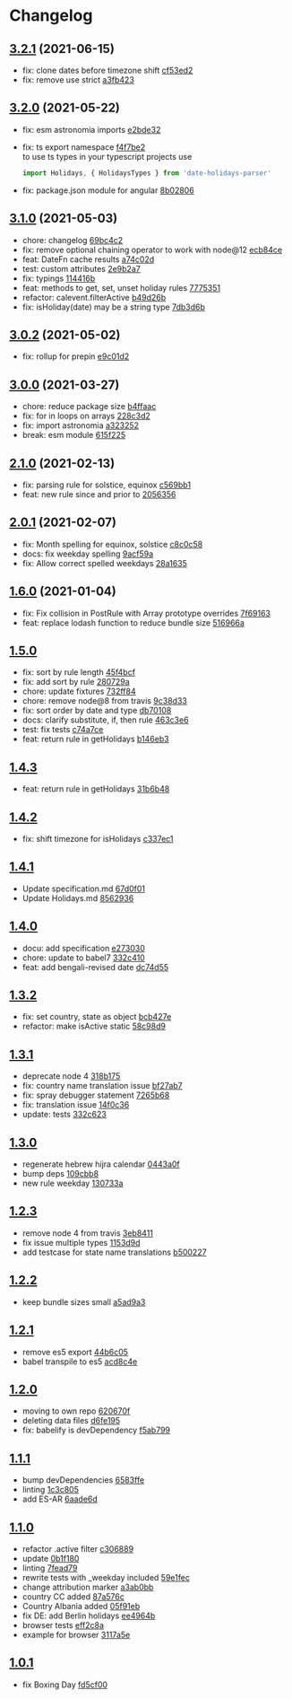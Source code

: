 # Changelog

## [3.2.1](https://github.com/commenthol/date-holidays-parser/compare/3.2.0...3.2.1) (2021-06-15)

- fix: clone dates before timezone shift [cf53ed2](https://github.com/commenthol/date-holidays-parser/commit/cf53ed2469fcc0462edb111a50fa6791735855e8)
- fix: remove use strict [a3fb423](https://github.com/commenthol/date-holidays-parser/commit/a3fb4230252453a9f75efbfb66ebcc2d582c7006)

## [3.2.0](https://github.com/commenthol/date-holidays-parser/compare/3.1.0...3.2.0) (2021-05-22)

- fix: esm astronomia imports [e2bde32](https://github.com/commenthol/date-holidays-parser/commit/e2bde327b626a02b836268fed8c73a66aa10b208)
- fix: ts export namespace [f4f7be2](https://github.com/commenthol/date-holidays-parser/commit/f4f7be2c8999d458577bce7babcdd404163d2ee8)  
  to use ts types in your typescript projects use

  ```ts
  import Holidays, { HolidaysTypes } from 'date-holidays-parser'
  ```

- fix: package.json module for angular [8b02806](https://github.com/commenthol/date-holidays-parser/commit/8b0280657cc98bbfb6266e0f9c089d35b4f199a4)

## [3.1.0](https://github.com/commenthol/date-holidays-parser/compare/3.0.1...3.1.0) (2021-05-03)

- chore: changelog [69bc4c2](https://github.com/commenthol/date-holidays-parser/commit/69bc4c22f51c5217f527afd6b6707aee0000088a)
- fix: remove optional chaining operator to work with node@12 [ecb84ce](https://github.com/commenthol/date-holidays-parser/commit/ecb84ce2625dc800536621e2d4f08e9cb4fd3bd6)
- feat: DateFn cache results [a74c02d](https://github.com/commenthol/date-holidays-parser/commit/a74c02d989b6978713185e9cd741b0adc0a2b8be)
- test: custom attributes [2e9b2a7](https://github.com/commenthol/date-holidays-parser/commit/2e9b2a7872c164f6295ce1576f41710cf054d532)
- fix: typings [114416b](https://github.com/commenthol/date-holidays-parser/commit/114416b6b4fec801dfee679ec70d9de6814454a6)
- feat: methods to get, set, unset holiday rules [7775351](https://github.com/commenthol/date-holidays-parser/commit/7775351f0e057537daff44535c7060b611b40397)
- refactor: calevent.filterActive [b49d26b](https://github.com/commenthol/date-holidays-parser/commit/b49d26bff4fc9b3a2fd9bc266aa018a688b3e260)
- fix: isHoliday(date) may be a string type [7db3d6b](https://github.com/commenthol/date-holidays-parser/commit/7db3d6b670c81192ae5f1599bf94faac31366dec)

## [3.0.2](https://github.com/commenthol/date-holidays-parser/compare/3.0.0...3.0.1) (2021-05-02)

- fix: rollup for prepin [e9c01d2](https://github.com/commenthol/date-holidays-parser/commit/e9c01d2adbf562813e8cd82beb9cb74eddfe683f)

## [3.0.0](https://github.com/commenthol/date-holidays-parser/compare/2.1.0...3.0.0) (2021-03-27)

- chore: reduce package size [b4ffaac](https://github.com/commenthol/date-holidays-parser/commit/b4ffaac0b718a76b195a07a86bac12fbfdf10df3)
- fix: for in loops on arrays [228c3d2](https://github.com/commenthol/date-holidays-parser/commit/228c3d2e997ed2e11d842adbe4e1d1b09fa55100)
- fix: import astronomia [a323252](https://github.com/commenthol/date-holidays-parser/commit/a3232524e39e43bdabaf86c0b2d2e9fa321336e2)
- break: esm module [615f225](https://github.com/commenthol/date-holidays-parser/commit/615f225037940d092cab1d07c845fff720618cb0)

## [2.1.0](https://github.com/commenthol/date-holidays-parser/compare/2.0.1...2.1.0) (2021-02-13)

- fix: parsing rule for solstice, equinox [c569bb1](https://github.com/commenthol/date-holidays-parser/commit/c569bb1d270dce0721484e7c4a0100307adbcd7b)
- feat: new rule since and prior to [2056356](https://github.com/commenthol/date-holidays-parser/commit/2056356427e749745a64a51a76cd30e04bae7080)

## [2.0.1](https://github.com/commenthol/date-holidays-parser/compare/2.0.0...2.0.1) (2021-02-07)

- fix: Month spelling for equinox, solstice [c8c0c58](https://github.com/commenthol/date-holidays-parser/commit/c8c0c5895e644d3d2e15d34200e66eb4a9e81fcb)
- docs: fix weekday spelling [9acf59a](https://github.com/commenthol/date-holidays-parser/commit/9acf59ae53b58454ad170dc540165239e54fb11f)
- fix: Allow correct spelled weekdays [28a1635](https://github.com/commenthol/date-holidays-parser/commit/28a16353cf97b901c02f45498336df0f03a6b369)

## [1.6.0](https://github.com/commenthol/date-holidays-parser/compare/1.5.0...1.6.0) (2021-01-04)

- fix: Fix collision in PostRule with Array prototype overrides [7f69163](https://github.com/commenthol/date-holidays-parser/commit/7f6916332a427bed1f4b4c78da703158453d8e11)
- feat: replace lodash function to reduce bundle size [516966a](https://github.com/commenthol/date-holidays-parser/commit/516966ad052cb7ab1fbb2b32a9392aa1974d02a3)

## [1.5.0](https://github.com/commenthol/date-holidays-parser/compare/1.4.3...1.5.0)

- fix: sort by rule length [45f4bcf](https://github.com/commenthol/date-holidays-parser/commit/45f4bcfb837ae72f2ab6867d4ca4aa22821a070b)
- fix: add sort by rule [280729a](https://github.com/commenthol/date-holidays-parser/commit/280729aa98fd695f82c2c3be3a3d6bc807b9cce8)
- chore: update fixtures [732ff84](https://github.com/commenthol/date-holidays-parser/commit/732ff847933f686c68fb012a08a391718510c670)
- chore: remove node@8 from travis [9c38d33](https://github.com/commenthol/date-holidays-parser/commit/9c38d33689070abd44eea3dd20073e6f8d7779d9)
- fix: sort order by date and type [db70108](https://github.com/commenthol/date-holidays-parser/commit/db70108ac32983f14b7d028882d20a254b5e6c22)
- docs: clarify substitute, if, then rule [463c3e6](https://github.com/commenthol/date-holidays-parser/commit/463c3e6e68e5cbe627aa1e81db99b5e2d60e5762)
- test: fix tests [c74a7ce](https://github.com/commenthol/date-holidays-parser/commit/c74a7ce8238d481f62ab412a5aba66537436ac4f)
- feat: return rule in getHolidays [b146eb3](https://github.com/commenthol/date-holidays-parser/commit/b146eb35da5ad4e262937889be610324d1ad2a82)

## [1.4.3](https://github.com/commenthol/date-holidays-parser/compare/1.4.2...1.4.3)

- feat: return rule in getHolidays [31b6b48](https://github.com/commenthol/date-holidays-parser/commit/31b6b4828470ad2590b27f10db7d1596530b5614)

## [1.4.2](https://github.com/commenthol/date-holidays-parser/compare/1.4.1...1.4.2)

- fix: shift timezone for isHolidays [c337ec1](https://github.com/commenthol/date-holidays-parser/commit/c337ec18e702aeaf3d062ea6d657549a836d7257)

## [1.4.1](https://github.com/commenthol/date-holidays-parser/compare/1.4.0...1.4.1)

- Update specification.md [67d0f01](https://github.com/commenthol/date-holidays-parser/commit/67d0f01b1207aa20e0d1038eb6a1c00bc050e9f3)
- Update Holidays.md [8562936](https://github.com/commenthol/date-holidays-parser/commit/85629360b6f47794e6fff2c019b9896b5d51d16b)

## [1.4.0](https://github.com/commenthol/date-holidays-parser/compare/1.3.2...1.4.0)

- docu: add specification [e273030](https://github.com/commenthol/date-holidays-parser/commit/e273030f2cb6559c440108f1d256b8ec322e6530)
- chore: update to babel7 [332c410](https://github.com/commenthol/date-holidays-parser/commit/332c4105dd999273aa386183e9628a134cf820e7)
- feat: add bengali-revised date [dc74d55](https://github.com/commenthol/date-holidays-parser/commit/dc74d55abbded892a0dc6e2daaec87cab1cf0b3f)

## [1.3.2](https://github.com/commenthol/date-holidays-parser/compare/1.3.1...1.3.2)

- fix: set country, state as object [bcb427e](https://github.com/commenthol/date-holidays-parser/commit/bcb427eb260da0ca78b71943e7b233e329041d32)
- refactor: make isActive static [58c98d9](https://github.com/commenthol/date-holidays-parser/commit/58c98d93fa9f4b0c7b04dfcd1bb2921bb562f8ec)

## [1.3.1](https://github.com/commenthol/date-holidays-parser/compare/1.3.0...1.3.1)

- deprecate node 4 [318b175](https://github.com/commenthol/date-holidays-parser/commit/318b175ff890a4d8bff2bfc7a39da8686d74b79e)
- fix: country name translation issue [bf27ab7](https://github.com/commenthol/date-holidays-parser/commit/bf27ab7f0adab638adee914ffa07e4ccc3d209f6)
- fix: spray debugger statement [7265b68](https://github.com/commenthol/date-holidays-parser/commit/7265b688b60137053d1ecaca0305b0e1e0c89b7b)
- fix: translation issue [14f0c36](https://github.com/commenthol/date-holidays-parser/commit/14f0c36ab30e8cd54eb652481d19900a8034f76a)
- update: tests [332c623](https://github.com/commenthol/date-holidays-parser/commit/332c623c01f29f53ffdf93336f2401d4ef672e0c)

## [1.3.0](https://github.com/commenthol/date-holidays-parser/compare/1.2.3...1.3.0)

- regenerate hebrew hijra calendar [0443a0f](https://github.com/commenthol/date-holidays-parser/commit/0443a0fa9b31858b2e3decb06b4d69e8defd7812)
- bump deps [109cbb8](https://github.com/commenthol/date-holidays-parser/commit/109cbb8be9220c34eb07b9b2f984b68c708b786d)
- new rule weekday [130733a](https://github.com/commenthol/date-holidays-parser/commit/130733a5786fa095a636df41cea97936b7252470)

## [1.2.3](https://github.com/commenthol/date-holidays-parser/compare/1.2.2...1.2.3)

- remove node 4 from travis [3eb8411](https://github.com/commenthol/date-holidays-parser/commit/3eb84115bfedb06a3b119f12bd6c2494849d60ac)
- fix issue multiple types [1153d9d](https://github.com/commenthol/date-holidays-parser/commit/1153d9dc4885a13290e9b9f55e5248d987513588)
- add testcase for state name translations [b500227](https://github.com/commenthol/date-holidays-parser/commit/b500227492f8a13ca0f1d908e65a54067b491ffe)

## [1.2.2](https://github.com/commenthol/date-holidays-parser/compare/1.2.1...1.2.2)

- keep bundle sizes small [a5ad9a3](https://github.com/commenthol/date-holidays-parser/commit/a5ad9a3ba5b75256a4b2ba5f2bbef038d1347403)

## [1.2.1](https://github.com/commenthol/date-holidays-parser/compare/1.2.0...1.2.1)

- remove es5 export [44b6c05](https://github.com/commenthol/date-holidays-parser/commit/44b6c0599c3b7a1b017a5c27c09329ef55e318fd)
- babel transpile to es5 [acd8c4e](https://github.com/commenthol/date-holidays-parser/commit/acd8c4eabd82c3568865ad3ca8390ff0b4fb72d3)

## [1.2.0](https://github.com/commenthol/date-holidays-parser/compare/1.1.1...1.2.0)

- moving to own repo [620670f](https://github.com/commenthol/date-holidays-parser/commit/620670f91c759adf4662f0aef208cc3ec286e3b2)
- deleting data files [d6fe195](https://github.com/commenthol/date-holidays-parser/commit/d6fe1953d39a2b241f5e2f436a441cde38a39f25)
- fix: babelify is devDependency [f5ab799](https://github.com/commenthol/date-holidays-parser/commit/f5ab799ea118d634971d50f00b68bef593600d4f)

## [1.1.1](https://github.com/commenthol/date-holidays-parser/compare/1.1.0...1.1.1)

- bump devDependencies [6583ffe](https://github.com/commenthol/date-holidays-parser/commit/6583ffe50b55e3019272d90cd03e2629be590272)
- linting [1c3c805](https://github.com/commenthol/date-holidays-parser/commit/1c3c805cc69cd4ff7c59bfc48494230e4b7e11cb)
- add ES-AR [6aade6d](https://github.com/commenthol/date-holidays-parser/commit/6aade6d40e0c8ae90d22c2f1319323914c6f8e63)

## [1.1.0](https://github.com/commenthol/date-holidays-parser/compare/1.0.1...1.1.0)

- refactor .active filter [c306889](https://github.com/commenthol/date-holidays-parser/commit/c3068898cbb4e9cfe7fcd2ba6cb58ce74552af8e)
- update [0b1f180](https://github.com/commenthol/date-holidays-parser/commit/0b1f180dd2619acc140ccefd4dc01fe3595c6869)
- linting [7fead79](https://github.com/commenthol/date-holidays-parser/commit/7fead7903a8b6634474820e336166902cc31fe9d)
- rewrite tests with _weekday included [59e1fec](https://github.com/commenthol/date-holidays-parser/commit/59e1fecd703a68ed18aeac440c858d6af1093577)
- change attribution marker [a3ab0bb](https://github.com/commenthol/date-holidays-parser/commit/a3ab0bb608a48047624af41628deb34f25cf036d)
- country CC added [87a576c](https://github.com/commenthol/date-holidays-parser/commit/87a576c654694c4b1677402ba00fcb6180a4358e)
- Country Albania added [05f91eb](https://github.com/commenthol/date-holidays-parser/commit/05f91eb46cb323b313088fe4832e50361cfd7a8f)
- fix DE: add Berlin holidays [ee4964b](https://github.com/commenthol/date-holidays-parser/commit/ee4964befb0a6bdd1497587ffdd2fd1d629313c9)
- browser tests [eff2c8a](https://github.com/commenthol/date-holidays-parser/commit/eff2c8a4800ca55651ed4b3a141b96ff50b2323e)
- example for browser [3117a5e](https://github.com/commenthol/date-holidays-parser/commit/3117a5e6199b6f9aaed3fe5db9efd0553e500448)

## [1.0.1](https://github.com/commenthol/date-holidays-parser/compare/1.0.0...1.0.1)

- fix Boxing Day [fd5cf00](https://github.com/commenthol/date-holidays-parser/commit/fd5cf008ef8b42afb255cc0ffef0ee5b1ef32413)
